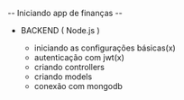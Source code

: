 -- Iniciando app de finanças --

  - BACKEND ( Node.js )

    - iniciando as configurações básicas(x)
    - autenticação com jwt(x)
    - criando controllers
    - criando models
    - conexão com mongodb
